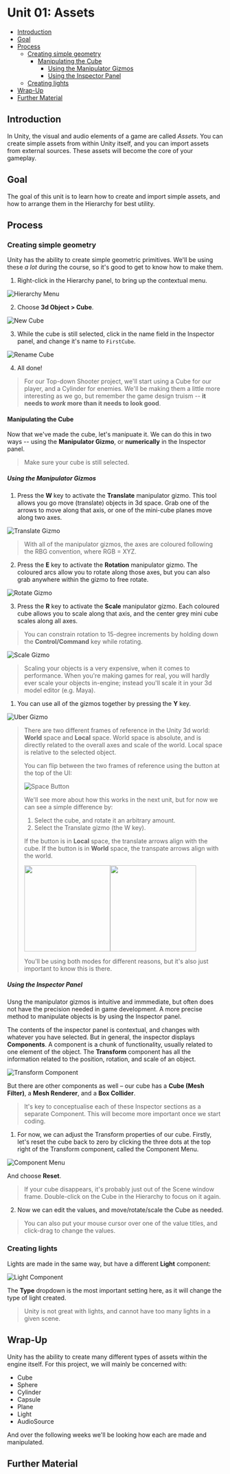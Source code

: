 # Unit 01: Assets <!-- omit in toc -->

- [Introduction](#introduction)
- [Goal](#goal)
- [Process](#process)
  - [Creating simple geometry](#creating-simple-geometry)
    - [Manipulating the Cube](#manipulating-the-cube)
      - [Using the Manipulator Gizmos](#using-the-manipulator-gizmos)
      - [Using the Inspector Panel](#using-the-inspector-panel)
  - [Creating lights](#creating-lights)
- [Wrap-Up](#wrap-up)
- [Further Material](#further-material)

## Introduction

In Unity, the visual and audio elements of a game are called *Assets*. You can create simple assets from within Unity itself, and you can import assets from external sources. These assets will become the core of your gameplay.

## Goal

The goal of this unit is to learn how to create and import simple assets, and how to arrange them in the Hierarchy for best utility.

## Process

### Creating simple geometry

Unity has the ability to create simple geometric primitives. We'll be using these *a lot* during the course, so it's good to get to know how to make them.

1. Right-click in the Hierarchy panel, to bring up the contextual menu.

![Hierarchy Menu](images/00_PrimitiveMenu.png)

2. Choose **3d Object > Cube**.

![New Cube](images/00_3dObject.png)

3. While the cube is still selected, click in the name field in the Inspector panel, and change it's name to `FirstCube`.

![Rename Cube](images/00_RenameCube.png)

4. All done!

> For our Top-down Shooter project, we'll start using a Cube for our player, and a Cylinder for enemies. We'll be making them a little more interesting as we go, but remember the game design truism -- **it needs to *work* more than it needs to look good**.

#### Manipulating the Cube

Now that we've made the cube, let's manipuate it. We can do this in two ways -- using the **Manipulator Gizmo**, or **numerically** in the Inspector panel.

> Make sure your cube is still selected.

##### Using the Manipulator Gizmos

1. Press the **W** key to activate the **Translate** manipulator gizmo. This tool allows you go move (translate) objects in 3d space. Grab one of the arrows to move along that axis, or one of the mini-cube planes move along two axes.

![Translate Gizmo](images/01_TranslateGizmo.png)

> With all of the manipulator gizmos, the axes are coloured following the RBG convention, where RGB = XYZ.

2. Press the **E** key to activate the **Rotation** manipulator gizmo. The coloured arcs allow you to rotate along those axes, but you can also grab anywhere within the gizmo to free rotate.

![Rotate Gizmo](images/01_RotateGizmo.png)

3. Press the **R** key to activate the **Scale** manipulator gizmo. Each coloured cube allows you to scale along that axis, and the center grey mini cube scales along all axes.

> You can constrain rotation to 15-degree increments by holding down the **Control/Command** key while rotating.

![Scale Gizmo](images/01_ScaleGizmo.png)

> Scaling your objects is a very expensive, when it comes to performance. When you're making games for real, you will hardly ever scale your objects in-engine; instead you'll scale it in your 3d model editor (e.g. Maya).

1. You can use all of the gizmos together by pressing the **Y** key.

![Uber Gizmo](images/01_UberGizmo.png)

> There are two different frames of reference in the Unity 3d world: **World** space and **Local** space. World space is absolute, and is directly related to the overall axes and scale of the world. Local space is relative to the selected object.
>
> You can flip between the two frames of reference using the button at the top of the UI:
>
> ![Space Button](images/01_SpaceButton.png)
>
> We'll see more about how this works in the next unit, but for now we can see a simple difference by:
>
> 1. Select the cube, and rotate it an arbitrary amount.
> 2. Select the Translate gizmo (the W key).
>
> If the button is in **Local** space, the translate arrows align with the cube. If the button is in **World** space, the transpate arrows align with the world.
> 
> <img src="images/01_LocalSpace.png" width="200"><img src="images/01_WorldSpace.png" width="200">
>
> You'll be using both modes for different reasons, but it's also just important to know this is there.

##### Using the Inspector Panel

Usng the manipulator gizmos is intuitive and immmediate, but often does not have the precision needed in game development. A more precise method to manipulate objects is by using the Inspector panel.

The contents of the inspector panel is contextual, and changes with whatever you have selected. But in general, the inspector displays **Components**. A component is a chunk of functionality, usually related to one element of the object. The **Transform** component has all the information related to the position, rotation, and scale of an object.

![Transform Component](images/01_TransformComponent.png)

But there are other components as well – our cube has a **Cube (Mesh Filter)**, a **Mesh Renderer**, and a **Box Collider**.

> It's key to conceptualise each of these Inspector sections as a separate Component. This will become more important once we start coding.

1. For now, we can adjust the Transform properties of our cube. Firstly, let's reset the cube back to zero by clicking the three dots at the top right of the Transform component, called the Component Menu.

![Component Menu](images/01_ComponentMenu.png)

And choose **Reset**.

> If your cube disappears, it's probably just out of the Scene window frame. Double-click on the Cube in the Hierarchy to focus on it again.

2. Now we can edit the values, and move/rotate/scale the Cube as needed.

> You can also put your mouse cursor over one of the value titles, and click-drag to change the values.

### Creating lights

Lights are made in the same way, but have a different **Light** component:

![Light Component](images/01_LightComponent.png)

The **Type** dropdown is the most important setting here, as it will change the type of light created.

> Unity is not great with lights, and cannot have too many lights in a given scene.

## Wrap-Up

Unity has the ability to create many different types of assets within the engine itself. For this project, we will mainly be concerned with:

- Cube
- Sphere
- Cylinder
- Capsule
- Plane
- Light
- AudioSource

And over the following weeks we'll be looking how each are made and manipulated.

## Further Material